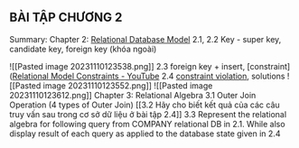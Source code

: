 ## BÀI TẬP CHƯƠNG 2

Summary:
Chapter 2: [Relational Database Model](https://youtu.be/Q45sr5p_NmQ?si=3fARpsri-_5Sd1Sz)
 2.1, 2.2 Key - super key, candidate key, foreign key (khóa ngoài)
 
 ![[Pasted image 20231110123538.png]]
	2.3  foreign key + insert,  [constraint]([Relational Model Constraints - YouTube](https://www.youtube.com/watch?v=uPOGPL2C0_8&list=PLBlnK6fEyqRi_CUQ-FXxgzKQ1dwr_ZJWZ&index=18)
	2.4 [constraint violation](https://youtu.be/lMthy1iwR3s?si=6XZJFMpQZJu0ltGZ), solutions
	![[Pasted image 20231110123552.png]]
	![[Pasted image 20231110123612.png]]
Chapter 3: Relational Algebra
3.1  Outer Join Operation (4 types of Outer Join)
[[3.2 Hãy cho biết kết quả của các câu truy vấn sau trong cơ sở dữ liệu ở bài tập 2.4]]
3.3  Represent the relational algebra for following query from COMPANY relational DB in 2.1. While also display result of each query as applied to the database state given in 2.4


